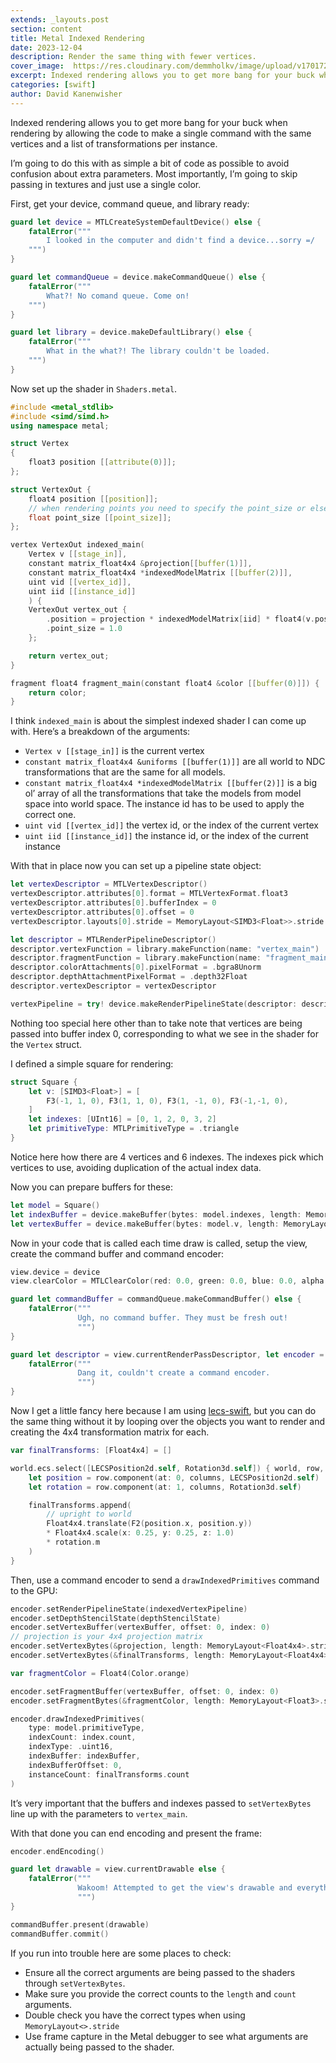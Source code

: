 ```yaml
---
extends: _layouts.post
section: content
title: Metal Indexed Rendering
date: 2023-12-04
description: Render the same thing with fewer vertices.
cover_image:  https://res.cloudinary.com/demmholkv/image/upload/v1701722430/blog/indexed-rendering.png
excerpt: Indexed rendering allows you to get more bang for your buck when rendering by allowing the code to make a single command with the same vertices and a list of transformations per instance.
categories: [swift]
author: David Kanenwisher
---
```


Indexed rendering allows you to get more bang for your buck when rendering by allowing the code to make a single command with the same vertices and a list of transformations per instance.

I’m going to do this with as simple a bit of code as possible to avoid confusion about extra parameters. Most importantly, I’m going to skip passing in textures and just use a single color.

First, get your device, command queue, and library ready:

```swift
guard let device = MTLCreateSystemDefaultDevice() else {
    fatalError("""
        I looked in the computer and didn't find a device...sorry =/
    """)
}

guard let commandQueue = device.makeCommandQueue() else {
    fatalError("""
        What?! No comand queue. Come on!
    """)
}

guard let library = device.makeDefaultLibrary() else {
    fatalError("""
        What in the what?! The library couldn't be loaded.
    """)
}

```

Now set up the shader in `Shaders.metal`.

```cpp
#include <metal_stdlib>
#include <simd/simd.h>
using namespace metal;

struct Vertex
{
    float3 position [[attribute(0)]];
};

struct VertexOut {
    float4 position [[position]];
    // when rendering points you need to specify the point_size or else it grabs it from a random place.
    float point_size [[point_size]];
};

vertex VertexOut indexed_main(
    Vertex v [[stage_in]],
    constant matrix_float4x4 &projection[[buffer(1)]],
    constant matrix_float4x4 *indexedModelMatrix [[buffer(2)]],
    uint vid [[vertex_id]],
    uint iid [[instance_id]]
    ) {
    VertexOut vertex_out {
        .position = projection * indexedModelMatrix[iid] * float4(v.position, 1),
        .point_size = 1.0
    };

    return vertex_out;
}

fragment float4 fragment_main(constant float4 &color [[buffer(0)]]) {
    return color;
}
```

I think `indexed_main` is about the simplest indexed shader I can come up with. Here’s a breakdown of the arguments:
* `Vertex v [[stage_in]]` is the current vertex
* `constant matrix_float4x4 &uniforms [[buffer(1)]]` are all world to NDC transformations that are the same for all models.
* `constant matrix_float4x4 *indexedModelMatrix [[buffer(2)]]` is a big ol’ array of all the transformations that take the models from model space into world space. The instance id has to be used to apply the correct one.
* `uint vid [[vertex_id]]` the vertex id, or the index of the current vertex
* `uint iid [[instance_id]]` the instance id, or the index of the current instance

With that in place now you can set up a pipeline state object:
```swift
let vertexDescriptor = MTLVertexDescriptor()
vertexDescriptor.attributes[0].format = MTLVertexFormat.float3
vertexDescriptor.attributes[0].bufferIndex = 0
vertexDescriptor.attributes[0].offset = 0
vertexDescriptor.layouts[0].stride = MemoryLayout<SIMD3<Float>>.stride

let descriptor = MTLRenderPipelineDescriptor()
descriptor.vertexFunction = library.makeFunction(name: "vertex_main")
descriptor.fragmentFunction = library.makeFunction(name: "fragment_main")
descriptor.colorAttachments[0].pixelFormat = .bgra8Unorm
descriptor.depthAttachmentPixelFormat = .depth32Float
descriptor.vertexDescriptor = vertexDescriptor

vertexPipeline = try! device.makeRenderPipelineState(descriptor: descriptor)
```

Nothing too special here other than to take note that vertices are being passed into buffer index 0, corresponding to what we see in the shader for the `Vertex` struct.

I defined a simple square for rendering:
```swift
struct Square {
    let v: [SIMD3<Float>] = [
        F3(-1, 1, 0), F3(1, 1, 0), F3(1, -1, 0), F3(-1,-1, 0),
    ]
    let indexes: [UInt16] = [0, 1, 2, 0, 3, 2]
    let primitiveType: MTLPrimitiveType = .triangle
}
```

Notice here how there are 4 vertices and 6 indexes. The indexes pick which vertices to use, avoiding duplication of the actual index data.

Now you can prepare buffers for these:
```swift
let model = Square()
let indexBuffer = device.makeBuffer(bytes: model.indexes, length: MemoryLayout<UInt16>.stride * model.indexes.count)!
let vertexBuffer = device.makeBuffer(bytes: model.v, length: MemoryLayout<Float3>.stride * model.v.count, options: [])
```

Now in your code that is called each time draw is called, setup the view, create the command buffer and command encoder:
```swift
view.device = device
view.clearColor = MTLClearColor(red: 0.0, green: 0.0, blue: 0.0, alpha: 0.0)

guard let commandBuffer = commandQueue.makeCommandBuffer() else {
    fatalError("""
               Ugh, no command buffer. They must be fresh out!
               """)
}

guard let descriptor = view.currentRenderPassDescriptor, let encoder = commandBuffer.makeRenderCommandEncoder(descriptor: descriptor) else {
    fatalError("""
               Dang it, couldn't create a command encoder.
               """)
}
```

Now I get a little fancy here because I am using [lecs-swift](https://github.com/prufrock/lecs-swift), but you can do the same thing without it by looping over the objects you want to render and creating the 4x4 transformation matrix for each.
```swift
var finalTransforms: [Float4x4] = []

world.ecs.select([LECSPosition2d.self, Rotation3d.self]) { world, row, columns in
    let position = row.component(at: 0, columns, LECSPosition2d.self)
    let rotation = row.component(at: 1, columns, Rotation3d.self)

    finalTransforms.append(
        // upright to world
        Float4x4.translate(F2(position.x, position.y))
        * Float4x4.scale(x: 0.25, y: 0.25, z: 1.0)
        * rotation.m
    )
}
```

Then, use a command encoder to send a `drawIndexedPrimitives` command to the GPU:

```swift
encoder.setRenderPipelineState(indexedVertexPipeline)
encoder.setDepthStencilState(depthStencilState)
encoder.setVertexBuffer(vertexBuffer, offset: 0, index: 0)
// projection is your 4x4 projection matrix
encoder.setVertexBytes(&projection, length: MemoryLayout<Float4x4>.stride, index: 1)
encoder.setVertexBytes(&finalTransforms, length: MemoryLayout<Float4x4>.stride * finalTransforms.count, index: 2)

var fragmentColor = Float4(Color.orange)

encoder.setFragmentBuffer(vertexBuffer, offset: 0, index: 0)
encoder.setFragmentBytes(&fragmentColor, length: MemoryLayout<Float3>.stride, index: 0)

encoder.drawIndexedPrimitives(
    type: model.primitiveType,
    indexCount: index.count,
    indexType: .uint16,
    indexBuffer: indexBuffer,
    indexBufferOffset: 0,
    instanceCount: finalTransforms.count
)
```

It’s very important that the buffers and indexes passed to `setVertexBytes` line up with the parameters to `vertex_main`.

With that done you can end encoding and present the frame:
```swift
encoder.endEncoding()

guard let drawable = view.currentDrawable else {
    fatalError("""
               Wakoom! Attempted to get the view's drawable and everything fell apart! Boo!
               """)
}

commandBuffer.present(drawable)
commandBuffer.commit()
```

If you run into trouble here are some places to check:
* Ensure all the correct arguments are being passed to the shaders through `setVertexBytes`.
* Make sure you provide the correct counts to the `length` and `count` arguments.
* Double check you have the correct types when using `MemoryLayout<>.stride`
* Use frame capture in the Metal debugger to see what arguments are actually being passed to the shader.
